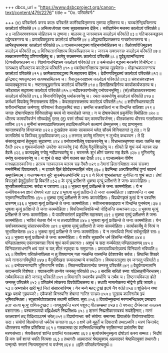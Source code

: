+++
dbcs_url = "https://www.dsbcproject.org/canon-text/content/479/2276"
title = "0४. परिवर्तवर्गः"

+++
(४) परिवर्तवर्गः
कस्य कालः परिवर्तते 
कामैरेवावितृष्णस्य तृष्णया तृषितस्य च। 
चञ्चलेन्द्रियचित्तस्य कालोऽयं परिवर्तते॥१॥
अनित्यध्येयता यस्य सुखसक्तस्य देहिनः। 
स्त्रीदर्शनेन मत्तस्य कालोऽयं परिवर्तते॥२॥
जातिमरणवश्यस्य मोहितस्य च तृष्णया। 
बालस्य तु जनस्यास्य कालोऽयं परिवर्तते॥३॥
गतिचारकबद्धस्य उद्वेगवशगस्य च। 
प्रमादविषमूढस्य कालोऽयं परिवर्तते॥४॥
औद्धत्यादिप्रसक्तस्य गात्रशोभारतस्य च। 
लाभैरतृप्तमनसः कालोऽयं परिवर्तते॥५॥
पञ्चबन्धनबद्धस्य षड्भिर्व्यामोहितस्य च। 
त्रैलोक्यविधिमूढस्य कालोऽयं परिवर्तते॥६॥
विनिपातानभिज्ञस्य वितर्कोपहतस्य च। 
जनस्य सक्तमनसः कालोऽयं परिवर्तते॥७॥
तत्कालरमणीयेषु परिणामहितेषु च। 
कामेषु सक्तमनसः कालोऽयं परिवर्तते॥८॥
पूर्वदुःखानभिज्ञस्य दिव्यसौख्यरतस्य च। 
विप्रयोगानभिज्ञस्य कालोऽयं परिवर्तते॥९॥
कर्मजालेन बद्धस्य मनस्येव विचेष्टिनः। 
सत्पथात् परिभ्रष्टस्य कालोऽयं परिवर्तते॥१०॥
भवदोषानभिज्ञस्य तृष्णया मूढचेतसः। 
मोहान्धकारमग्नस्य कालोऽयं परिवर्तते॥११॥
कामैकपाशबद्धस्य निःसहायस्य देहिनः। 
देवीगणविमूढस्यं कालोऽयं परिवर्तते॥१२॥
इन्द्रियाद् व्यपकृष्टस्य सत्पथभ्रामितस्य च। 
त्रैधातुकरसज्ञस्य कालोऽयं परिवर्तते॥१३॥
संवरासंवरज्ञस्य व्यापादबहुलस्य च। 
नष्टसम्बुद्धमार्गस्य कालोऽयं परिवर्तते॥१४॥
हिताहितवहिर्गस्य कार्याकार्यजडस्य च। 
क्रीडाबाल सदृशस्य कालोऽयं परिवर्तते॥१५॥
नदीप्रस्त्रवणोच्चेषु वनोपवनभूमिषु। 
(सं)क्रीडातत्परस्यास्य कालोऽयं परिवर्तते॥१६॥
विमानगिरिपृष्ठेषु धर्माकरवनेषु च। 
रमतः कामभोगेषु कालोऽयं परिवर्तते॥१७॥
कर्मधर्म विपाकेषु निरासक्तस्य देहिनः। 
केवलाहारसक्तस्य कालोऽयं परिवर्तते॥१८॥
शरीरस्थितस्याऽपि शरीरानभिज्ञता 
कर्मणायुः परिश्रान्तं त्रैधातुकमिदं सदा। 
भ्रमन्ति चक्रवन्नित्यं न च विन्दन्ति बालिशाः॥१९॥
जगतः दोषानभिज्ञता 
विनिपातोच्छ्रु यमयं यो नामारोहते जगत्। 
न च दोषावधेयत्वं प्रकुर्वन्ति विमोहिताः॥२०॥
धीरस्य कामपरिवर्जनं सौख्यहेतुः 
एतत् (तु) परमं सौख्यं यत् कामपरिवर्जनम्। 
वीतकांक्षस्य धीरस्य गतशोकस्य तापिनः॥२१॥
मुनीनां चरमपदप्राप्तिफलम् 
तदादिमध्यनिधने कल्याणं क्षेममुत्तमम्। 
यद् प्राप्यमुनयः श्रान्ताश्चरन्ति विगतज्वराः॥२२॥
दुःखहेतवः कामाः 
सत्कामजं भवेत् सौख्यं विनिपातगतं तु तत्। 
न हि कामविशेषं च किञ्चिद् दुःखविपाकजम्॥२३॥
तस्मात् कामेषु मतिमान् न लुभ्येत् कथञ्चन। 
ते हि संसारदुःखानां हेतुभूताः सुदारुणाः॥२४॥
वनोपवनशैलेषु पद्माकरवनेषु च। 
विभ्रान्तास्तृष्णया बालाः पतन्ति सह दैवतैः॥२५॥
शुभकर्मासक्तेः उपदेशः
काञ्चनेषु (च) शैलेषु वैदूर्यशिखरेषु च। 
क्षीयते हि शुभं कर्म यतस्व सह दैवतैः॥२६॥
कल्पवृक्षेषु रम्येषु नदीप्रस्त्रवणेषु च। 
चरतस्तैः शुभं क्षीणं यतस्व सह दैवतैः॥२७॥
भूमिभागेषु रम्येषु रत्नाकरवनेषु च। 
न शुभं ते सदा चीर्ण यतस्व सह दैवतैः॥२८॥
पञ्चात्मकेन वीर्येण मनःप्रहलादकारिणा। 
हतस्य गतकालस्य यतस्व सह दैवतैः॥२९॥
देवानां हितानभिज्ञता 
कामं संसक्त मनसैर्नित्यं विषयतत्परैः।
न ज्ञायते हितं देवैर्यदमन्त्राहितं भवेत्॥३०॥
देवनिन्दा 
अल्पशिष्टमिदं पुण्यं च्यवनं समुपस्थितम्। 
गन्तव्यमन्यत्र सुरैः सुकर्मफलभोजिभिः॥३१॥
ये नित्यं शुभसंसक्ताः कुर्वन्ति वा शुभं सदा। 
तेषां विसदृशो हेतुर्मूर्खाणां हि विवर्तते॥३२॥
के मृत्युं प्रतीक्षन्ते 
भुक्त्वा मृत्युं प्रतीक्षन्ते ते जनाः काममोहिताः। 
शुभशीलतमोऽज्ञानाः सर्वदा न परायणाः॥३३॥
भुक्त्वा मृत्युं प्रतीक्षन्ते ते जनाः काममोहिताः। 
ये न कर्मविपाकस्य ज्ञानं रोषवधे रताः॥३४॥
भुक्त्वा मृत्युं प्रतीक्षन्ते ते जनाः काममोहिताः। 
प्रज्ञापयन्ति न समा स्तृष्णाग्निपरिवारिताः॥३५॥
भुक्त्वा मृत्युं प्रतीक्षन्ते ते जनाः काममोहिताः। 
विप्रयोगकृतं दुःखं ये न पश्यन्ति दारुणम्॥३६॥
भुक्त्वा मृत्युं प्रतीक्षन्ते ते जनाः काममोहिताः। 
स्त्रीजनासक्तहृदया न विन्दन्ति पुनर्भवम्।३७॥
भुक्त्वा मृत्युं प्रतीक्षन्ते ते जनाः काममोहिताः। 
विपत्तिव्याधिशोकेभ्यो नोद्विजन्ति कथञ्चन॥३८॥
भुक्त्वा मृत्युं प्रतीक्षन्ते ते जनाः काममोहिताः। 
ये पापमित्रसंसर्ग प्रकुर्वन्ति महारूषम्॥३९॥
भुक्त्वा मृत्युं प्रतीक्षन्ते ते जनाः काममोहिताः। 
भावितं चेतसा यैर्न न च तत्त्वप्रवेशिता॥४०॥
भुक्त्वा मृत्युं प्रतीक्षन्ते ते जनाः काममोहिताः। 
येन सर्वास्ववस्थासु संसारभयभीरवः॥४१॥
भुक्त्वा मृत्युं प्रतीक्षन्ते ते जनाः काममोहिताः। 
कार्याकार्येषु ये नित्यं न सुभाषितचेतसः॥४२॥
भुक्त्वा मृत्युं प्रतीक्षन्ते ते जनाः काममोहिताः। 
ये न तत्त्वधियो नित्यं सर्वभूतहिते रताः॥४३॥
भुक्त्वा मृत्युं प्रतीक्षन्ते ते जनाः काममोहिताः। 
ये शरीर सुखार्थेन धर्म हिंसन्ति मोहिताः॥४४॥
पण्डितलक्षणम् 
एकान्तमनसा नित्यं शुभं कार्यं प्रयत्नतः। 
अशुभं च सदा वर्ज्यमेतत् पण्डितलक्षणम्॥४५॥
विनिपातसाधनानि 
क्षयं यातं च यत् शीलं स्पृष्ट्वा यः समुपागतः। 
प्रमादावञ्चितोऽवश्यं विनिपातो भविष्यति॥४६॥
विषयिणः परिवर्तनशीलता न तु विषयाणाम् 
गता गच्छन्ति यास्यन्ति देवेशाश्चैव सर्वतः। 
तिष्ठन्ति शिखरे रम्ये नानारत्नविभूषिते॥४७॥
वैदूर्यशिखरा रम्यास्तथान्ये वनमालिनः। 
विषयास्तादृशा एव जनस्तु परिवर्तते॥४८॥
वनोपवनरम्याणि भूमिभागानि सर्वशः। 
तिष्ठन्त्यविकलान्येव जनस्तु परिवर्तते॥४९॥
वैदूर्यमयनालानि काञ्चनानि विशेषतः। 
पद्माकराणि तान्येव जनस्तु परिवर्तते॥५०॥
सरांसि सरितो रम्याः पक्षिसङ्घैर्निरन्तरम्। 
तथैवाविकला ह्येते जनस्तु परिवर्तते॥५१॥
विमानानि रथाश्चैव हर्म्याणि च तथैव च। 
तिष्ठन्त्यविकला ह्येते जनस्तु परिवर्तते॥५२॥
परिवर्तनं लोकस्य विषयैर्वञ्चितस्य च। 
तथापि नामलोकस्य नोद्वेगो हृदि जायते॥५३॥
अभ्यासेन खरी भूतं चित्तं संसारचारिणम्। 
येन मन्ये महद् दुःखं हृदये नैव वर्तते॥५४॥
शूलिकेन यथा बद्धाः पशवो गृहपञ्जरे। 
एकैकशो विनश्यन्ति शेषाणां नास्ति सम्भ्रमः॥५५॥
सुखाय कामिनामेव इयं भूमिरवस्थिता। 
च्युताश्चैवोपपन्नाश्च तथामी बालिशाः सुराः॥५६॥
विषयोन्मुखानां मरणानभिज्ञत्वम् 
प्रमादाय हताः सत्त्वा मृत्युः क्षणिकदुःखदः। 
नावबुद्धयन्ति मरणं पशुवद् वीतसम्भ्रमाः॥५७॥
ते पश्चाद् दीर्घमनसः कालस्य वशमागताः। 
पश्चात्तापमयो वह्निर्धक्ष्यते निष्प्रतिक्षयः॥५८॥
दारुणं निष्प्रतीकारमवश्यं रूपदेहिनाम्। 
मरणं कालवशगं तद् विदित्वाऽऽगमं चरेत्॥५९॥
विप्रयोगान्ताः सर्वे संयोगाः 
समागमाः प्रियालोके वियोगाश्चाप्रियाः सदा। 
संयोगो विप्रयोगान्तो धर्मतेयं सनातना॥६०॥
क्षणे लवे मुहूर्ते च दिवारात्रौ तथाऽध्वनि। 
मरणं चिन्तयेद् धीरस्तस्य नास्ति प्रतिक्रिया॥६१॥
गतकल्मषा एव शान्तिमधिगच्छन्ति 
स्मृतिमग्न्यां प्रशंसन्ति येषां मरणसंभवा। 
श्रेयसैकपरां शान्ति प्रयान्तिं गतकल्मषाः॥६२॥
मृत्योरर्थमनुस्मृत्य दोषोऽयं कस्य सम्मतः। 
निर्दोषं हि मनः सर्वं शान्तं भवति नित्यशः॥६३॥
तथागतैः अप्रमादपरं श्रेष्ठमुक्तम् 
अप्रमादपरं श्रेष्ठमिदमुक्तं तथागतैः। 
यन्मृत्योः स्मरणं नित्यमशुभानां च वर्जनम्॥६४॥
॥इति परिवर्तवर्गश्चतुर्थः॥
